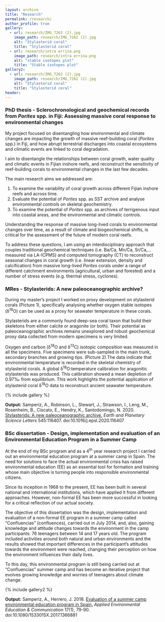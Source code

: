 ```yaml
---
layout: archive
title: "Research"
permalink: /research/
author_profile: true
gallery:
  - url: research/IMG_7262 (2).jpg
    image_path: research/IMG_7262 (2).jpg
    alt: "Stylasterid coral"
    title: "Stylasterid coral"
  - url: research/intra errina.png
    image_path: research/intra errina.png
    alt: "stable isotopes plot"
    title: "Stable isotopes plot"
gallery2:
  - url: research/IMG_7262 (2).jpg
    image_path: research/IMG_7262 (2).jpg
    alt: "Stylasterid coral"
    title: "Stylasterid coral"
header:
---
```

 
<h3>PhD thesis - Sclerochronological and geochemical records from <i>Porites</i> spp. in Fiji: Assessing massive coral response to environmental changes</h3> 

My project focused on disentangling how environmental and climate changes are impacting the growth of massive reef-building coral (<i>Porites</i> spp.) in Fiji, and how abrupt terrestrial discharges into coastal ecosystems and climatic events are linked to coral degradation.

I aim to disentangle the relationships between coral growth, water quality and climatic events in Fijian inshore reefs, and reconstruct the sensitivity of reef-building corals to environmental changes in the last few decades.

The main research aims we addressed are:
1.	To examine the variability of coral growth across different Fijian inshore reefs and across time.
2.	Evaluate the potential of <i>Porites</i> spp. as SST archive and analyse environmental controls on skeletal geochemistry.
3.	To examine the potential of <i>Porites</i> spp. as archives of terrigenous input into coastal areas, and the environmental and climatic controls. 

Understanding the response of massive long-lived corals to environmental changes over time, as a result of climate and biogeochemical shifts, is critical for the assessment of the future of modern coral reefs.

To address these questions, I am using an interdisciplinary approach that couples traditional geochemical techniques (i.e. Ba/Ca, Mn/Ca, Sr/Ca,… measured via LA-ICPMS) and computed tomography (CT) to reconstruct seasonal changes in coral growth (i.e. linear extension, density and calcification) from massive long-lived <i>Porites</i> corals under a range of different catchment environments (agricultural, urban and forested) and a number of stress events (e.g. thermal stress, cyclones).


<h3>MRes - Stylasterids: A new paleoceanographic archive?</h3>

During my master’s project I worked on proxy development on stylasterid corals (Picture 1), specifically analysing whether oxygen stable isotopes (δ<sup>18</sup>O) can be used as a proxy for seawater temperature in these corals. 
  
Stylasterids are a commonly found deep-sea coral taxon that build their skeletons from either calcite or aragonite (or both). Their potential as paleoceanographic archives remains unexplored and robust geochemical proxy data collected from modern specimens is very limited. 

Oxygen and carbon (δ<sup>18</sup>O and δ<sup>13</sup>C) isotopic composition was measured in all the specimens. Five specimens were sub-sampled in the main trunk, secondary branches and growing tips. (Picture 2).The data indicate that environmental temperature is recorded in the skeletal chemistry of stylasterid corals. A global δ<sup>18</sup>O:temperature calibration for aragonitic stylasterids was produced. This calibration showed a mean depletion of 0.97‰ from equilibrium. This work highlights the potential application of stylasterid coral δ<sup>18</sup>O data to reconstruct ancient seawater temperature.

{% include gallery %}
  
<b>Output:</b> Samperiz, A., Robinson, L., Stewart, J., Strawson, I., Leng, M., Rosenheim, B., Ciscato, E., Hendry, K., Santodomingo, N. 2020.  <a href='https://doi.org/10.1016/j.epsl.2020.116407'>Stylasterids: A new paleoceanographic archive.</a> <i>Earth and Planetary Science Letters</i> 545:116407. doi:10.1016/j.epsl.2020.116407


<h3>BSc dissertation - Design, implementation and evaluation of an Environmental Education Program in a Summer Camp</h3>

At the end of my BSc program and as a 4<sup>th</sup> year research project I carried out an environmental education program at a summer camp in Spain. 
The need for solutions to face the actual environmental crisis has raised environmental education (EE) as an essential tool for formation and training whose main objective is turning people into responsible environmental citizens.
  
Since its inception in 1968 to the present, EE has been built in several national and international institutions, which have applied it from different approaches. However, non-formal EE has been more successful in looking for a critical reflection of our actual society.
  
The objective of this dissertation was the design, implementation and evaluation of a non-formal EE program in a summer camp called “Confluencias” (confluences), carried out in July 2014, and, also, gaining knowledge and attitude changes towards the environment in the camp participants: 76 teenagers between 14 and 17 years old. The program included activities around both natural and urban environments and the results showed that important differences in the participant’s attitudes towards the environment were reached, changing their perception on how the environment influences their daily lives. 
  
To this day, this environmental program is still being carried out at  “Confluencias” summer camp and has become an iterative project that evolves growing knowledge and worries of teenagers about climate change. 

{% include gallery2 %}

<b>Output:</b> Samperiz, A., Herrero, J. 2018.  <a href='https://doi.org/10.1080/1533015X.2017.1366881'>Evaluation of a summer camp environmental education program in Spain.</a> <i>Applied Environmental Education & Communication</i> 17(1), 79-90. doi:10.1080/1533015X.2017.1366881
<nbsp>
